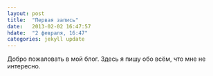 ```yaml
---
layout: post
title:  "Первая запись"
date:   2013-02-02 16:47:57
hdate:	"2 февраля, 16:47"
categories: jekyll update
---
```


Добро пожаловать в мой блог. Здесь я пишу обо всём, что мне не интересно.